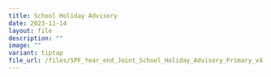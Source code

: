 ```yaml
---
title: School Holiday Advisory
date: 2023-11-14
layout: file
description: ""
image: ""
variant: tiptap
file_url: /files/SPF_Year_end_Joint_School_Holiday_Advisory_Primary_v4.pdf
---
```

